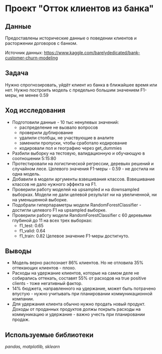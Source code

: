 # Проект "Отток клиентов из банка"


## Данные

Предоставлены исторические данные о поведении клиентов и расторжении договоров с банком.

Источник данных: https://www.kaggle.com/barelydedicated/bank-customer-churn-modeling


## Задача

Нужно спрогнозировать, уйдёт клиент из банка в ближайшее время или нет. 
Нужно построить модель с предельно большим значением F1-меры, не менее 0.59


## Ход исследования
- Подготовили данные - 10 тыс ненулевых значений:
  - распределение не вызвало вопросов
  - проверили дублирование 
  - удалили столбцы, не участвующие в аналите
  - заменили пропуски, чтобы сработало кодирование
  - кодировали пол и географию через get_dummies
- Разбили выборку на тестовую, валидационную и обучающую в соотношении 5:15:80
- Протестировали на логистической регрессии, деревьях решений и случайном лесе. Целевого значения F1-меры - 0.59 - не достила ни одна модель.
- Добавили в модели аргументы взвешивания классов. Взвешивание классов не дало нужного эффекта на F1.
- Проверили работу моделей на upsampled и на downsampled выборках. Модели не дали целевой результат ни на увеличенной, ни на уменьшенной выборке.
- Подобрали гиперпараметры модели RandomForestClassifier - достигли целевого F1 на upsampled выборке.
- Проверили работу модели RandomForestClassifier c 60 деревьями глубиной до 11 на всех трех выборках: 
  - f1_test: 0.65
  - f1_valid: 0.64
  - f1_train: 0.82
  Целевое значение F1-меры достигнуто.

## Выводы

- Модель верно распознает 86% клиентов. Но не отловила 35% оттекающих клиентов - плохо.
- Расходы на удержание клиентов, которые на самом деле не собирались оттекать, составят 55% от расходов на true positive clients - тоже негативный фактор.
- 14% бюджета, направленного на удержание, может быть потрачено впустую - нужно учитывать при планировании коммуникационной компании.
- Для удержания клиента обычно нужно продать новый продукт. Доходы от проданных продуктов должы покрыть расходы на коммуникацию и удержание - важно учесть при планировании продаж.


## Используемые библиотеки
*pandas, matplotlib, sklearn*
